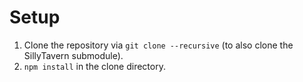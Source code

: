 # Setup

1. Clone the repository via `git clone --recursive` (to also clone the SillyTavern submodule).
2. `npm install` in the clone directory.
